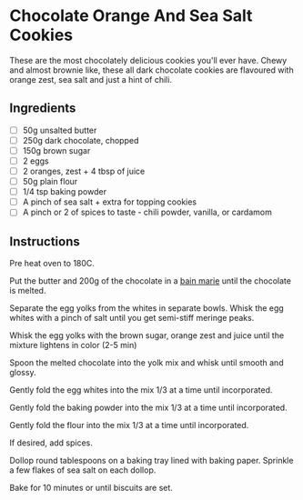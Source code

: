 # Chocolate Orange And Sea Salt Cookies
These are the most chocolately delicious cookies you'll ever have. 
Chewy and almost brownie like, these all dark chocolate cookies are flavoured
with orange zest, sea salt and just a hint of chili. 

## Ingredients
 - [ ] 50g unsalted butter
 - [ ] 250g dark chocolate, chopped
 - [ ] 150g brown sugar
 - [ ] 2 eggs
 - [ ] 2 oranges, zest + 4 tbsp of juice
 - [ ] 50g plain flour
 - [ ] 1/4 tsp baking powder
 - [ ] A pinch of sea salt + extra for topping cookies
 - [ ] A pinch or 2 of spices to taste - chili powder, vanilla, or cardamom
 
## Instructions

Pre heat oven to 180C. 

Put the butter and 200g of the chocolate in a [bain marie](https://en.wikipedia.org/wiki/Bain-marie) until the chocolate is melted.

Separate the egg yolks from the whites in separate bowls. Whisk the egg whites with a pinch of salt until you get semi-stiff meringe peaks.

Whisk the egg yolks with the brown sugar, orange zest and juice until the mixture lightens in color (2-5 min)

Spoon the melted chocolate into the yolk mix and whisk until smooth and glossy.

Gently fold the egg whites into the mix 1/3 at a time until incorporated. 

Gently fold the baking powder into the mix 1/3 at a time until incorporated. 

Gently fold the flour into the mix 1/3 at a time until incorporated. 

If desired, add spices.

Dollop round tablespoons on a baking tray lined with baking paper. Sprinkle a few flakes of sea salt on each dollop.

Bake for 10 minutes or until biscuits are set.
